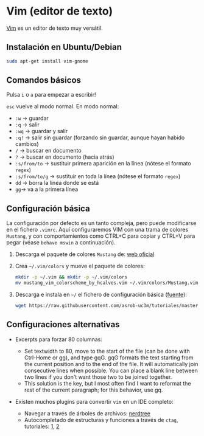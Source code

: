 # Vim (editor de texto)

[Vim](http://www.vim.org/) es un editor de texto muy versátil.

## Instalación en Ubuntu/Debian

```bash
sudo apt-get install vim-gnome
```

## Comandos básicos

Pulsa `i` o `a` para empezar a escribir!

`esc` vuelve al modo normal. En modo normal:

- `:w` -> guardar
- `:q` -> salir
- `:wq` -> guardar y salir
- `:q!` -> salir sin guardar (forzando sin guardar, aunque hayan habido cambios)
- `/` -> buscar en documento
- `?` -> buscar en documento (hacia atrás)
- `:s/from/to` -> sustituir primera aparición en la línea (nótese el formato `regex`)
- `:s/from/to/g` -> sustituir en toda la línea (nótese el formato `regex`)
- `dd` -> borra la línea donde se está
- `gg`-> va a la primera línea

## Configuración básica

La configuración por defecto es un tanto compleja, pero puede modificarse en el fichero `.vimrc`. Aquí configuraremos VIM con una trama de colores `Mustang`, y con comportamientos como CTRL+C para copiar y CTRL+V para pegar (véase `behave mswin` a continuación).

1. Descarga el paquete de colores `Mustang` de: [web oficial](http://hcalves.deviantart.com/art/Mustang-Vim-Colorscheme-98974484)

1. Crea `~/.vim/colors` y mueve el paquete de colores:
   ```bash
   mkdir -p ~/.vim && mkdir -p ~/.vim/colors
   mv mustang_vim_colorscheme_by_hcalves.vim ~/.vim/colors/Mustang.vim
   ```

1. Descarga e instala en `~/` el fichero de configuración básica ([fuente](https://github.com/asrob-uc3m/tutoriales/blob/master/assets/dotfiles/.vimrc)):
   ```bash
   wget https://raw.githubusercontent.com/asrob-uc3m/tutoriales/master/assets/dotfiles/.vimrc -O ~/.vimrc
   ```

## Configuraciones alternativas

- Excerpts para forzar 80 columnas:
    - Set textwidth to 80, move to the start of the file (can be done with Ctrl-Home or gg), and type gqG.
gqG formats the text starting from the current position and to the end of the file. It will automatically join
consecutive lines when possible. You can place a blank line between two lines if you don't want those two to be
joined together.
    - This solution is the key, but I most often find I want to reformat the rest of the current paragraph; for this
behavior, use gq.

- Existen muchos plugins para convertir `vim` en un IDE completo:
    - Navegar a través de árboles de archivos: [nerdtree](https://github.com/scrooloose/nerdtree)
    - Autocompletado de estructuras y funciones a través de `ctag`, tutoriales: [1](https://andrew.stwrt.ca/posts/vim-ctags/), [2](https://courses.cs.washington.edu/courses/cse451/10au/tutorials/tutorial_ctags.html)
